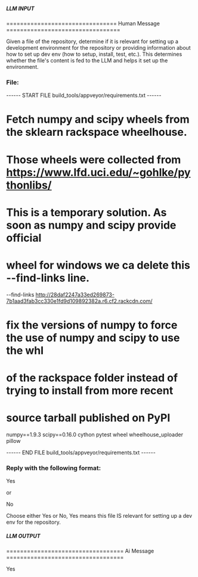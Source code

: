 ##### LLM INPUT #####
================================ Human Message =================================

Given a file of the repository, determine if it is relevant for setting up a development environment for the repository or providing information about how to set up dev env (how to setup, install, test, etc.). This determines whether the file's content is fed to the LLM and helps it set up the environment.

### File:
------ START FILE build_tools/appveyor/requirements.txt ------
# Fetch numpy and scipy wheels from the sklearn rackspace wheelhouse.
# Those wheels were collected from https://www.lfd.uci.edu/~gohlke/pythonlibs/
# This is a temporary solution. As soon as numpy and scipy provide official
# wheel for windows we ca delete this --find-links line.
--find-links http://28daf2247a33ed269873-7b1aad3fab3cc330e1fd9d109892382a.r6.cf2.rackcdn.com/

# fix the versions of numpy to force the use of numpy and scipy to use the whl
# of the rackspace folder instead of trying to install from more recent
# source tarball published on PyPI
numpy==1.9.3
scipy==0.16.0
cython
pytest
wheel
wheelhouse_uploader
pillow

------ END FILE build_tools/appveyor/requirements.txt ------

### Reply with the following format:

<rel>Yes</rel>

or

<rel>No</rel>

Choose either Yes or No, Yes means this file IS relevant for setting up a dev env for the repository.

##### LLM OUTPUT #####
================================== Ai Message ==================================

<rel>Yes</rel>